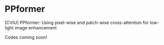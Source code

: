 # PPformer
[CVIU] PPformer: Using pixel-wise and patch-wise cross-attention for low-light image enhancement

Codes coming soon!
